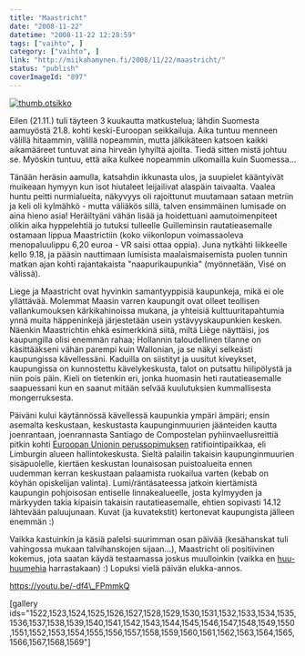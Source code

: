 ```yaml
---
title: "Maastricht"
date: "2008-11-22"
datetime: "2008-11-22 12:28:59"
tags: ["vaihto", ]
category: ["vaihto", ]
link: "http://miikahamynen.fi/2008/11/22/maastricht/"
status: "publish"
coverImageId: "897"
---
```


[![](/uploads/2008/11/thumb.otsikko1.jpg "thumb.otsikko")](http://miikahamynen.fi/2008/11/22/maastricht/thumb-otsikko-12/)

Eilen (21.11.) tuli täyteen 3 kuukautta matkustelua; lähdin Suomesta aamuyöstä 21.8. kohti keski-Euroopan seikkailuja. Aika tuntuu menneen välillä hitaammin, välillä nopeammin, mutta jälkikäteen katsoen kaikki aikamääreet tuntuvat aina hirveän lyhyiltä ajoilta. Tiedä sitten mistä johtuu se. Myöskin tuntuu, että aika kulkee nopeammin ulkomailla kuin Suomessa...

Tänään heräsin aamulla, katsahdin ikkunasta ulos, ja suupielet kääntyivät muikeaan hymyyn kun isot hiutaleet leijailivat alaspäin taivaalta. Vaalea huntu peitti nurmialueita, näkyvyys oli rajoittunut muutamaan sataan metriin ja keli oli kylmähkö - mutta väliäkös sillä, talven ensimmäinen lumisade on aina hieno asia! Heräiltyäni vähän lisää ja hoidettuani aamutoimenpiteet olikin aika hyppelehtiä jo tutuksi tulleelle Guilleminsin rautatieasemalle ostamaan lippua Maastrictiin (koko viikonlopun voimassaoleva menopaluulippu 6,20 euroa - VR saisi ottaa oppia). Juna nytkähti liikkeelle kello 9.18, ja pääsin nauttimaan lumisista maalaismaisemista puolen tunnin matkan ajan kohti rajantakaista "naapurikaupunkia" (myönnetään, Visé on välissä).

Liege ja Maastricht ovat hyvinkin samantyyppisiä kaupunkeja, mikä ei ole yllättävää. Molemmat Maasin varren kaupungit ovat olleet teollisen vallankumouksen kärkikahinoissa mukana, ja yhteisiä kulttuuritapahtumia ynnä muita häppeninkejä järjestetään usein ystävyyskaupunkien kesken. Näenkin Maastrichtin ehkä esimerkkinä siitä, miltä Liège näyttäisi, jos kaupungilla olisi enemmän rahaa; Hollannin taloudellinen tilanne on käsittääkseni vähän parempi kuin Wallonian, ja se näkyi selkeästi kaupungissa kävellessäni. Kaduilla on siistityt ja uusitut kiveykset, kaupungissa on kunnostettu kävelykeskusta, talot on putsattu hiilipölystä ja niin pois päin. Kieli on tietenkin eri, jonka huomasin heti rautatieasemalle saapuessani kun en saanut mitään selvää kuulutuksien kummallisesta mongerruksesta.

Päiväni kului käytännössä kävellessä kaupunkia ympäri ämpäri; ensin asemalta keskustaan, keskustasta kaupunginmuurien jäänteiden kautta joenrantaan, joenrannasta Santiago de Compostelan pyhiinvaellusreittiä pitkin kohti [Euroopan Unionin perussopimuksen](http://fi.wikipedia.org/wiki/Maastrichtin_sopimus) ratifiointipaikkaa, eli Limburgin alueen hallintokeskusta. Sieltä palailin takaisin kaupunginmuurien sisäpuolelle, kiertäen keskustan lounaisosan puistoalueita ennen uudemman kerran keskustaan palaamista ruokailua varten (kebab on köyhän opiskelijan valinta). Lumi/räntäsateessa jatkoin kiertämistä kaupungin pohjoisosan entiselle linnakealueelle, josta kylmyyden ja märkyyden takia kipaisin takaisin rautatieasemalle, ehtien sopivasti 14.12 lähtevään paluujunaan. Kuvat (ja kuvatekstit) kertonevat kaupungista jälleen enemmän :)

Vaikka kastuinkin ja käsiä palelsi suurimman osan päivää (kesähanskat tuli vahingossa mukaan talvihanskojen sijaan...), Maastricht oli positiivinen kokemus, jota saatan käydä testaamassa joskus muulloinkin (vaikka en [huu-huumehia](http://fi.wikipedia.org/wiki/Coffee_shop) harrastakaan) :) Lopuksi vielä päivän elukka-annos.

https://youtu.be/-df4\_FPmmkQ

\[gallery ids="1522,1523,1524,1525,1526,1527,1528,1529,1530,1531,1532,1533,1534,1535,1536,1537,1538,1539,1540,1541,1542,1543,1544,1545,1546,1547,1548,1549,1550,1551,1552,1553,1554,1555,1556,1557,1558,1559,1560,1561,1562,1563,1564,1565,1566,1567,1568,1569"\]
